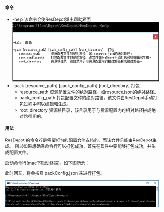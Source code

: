 
#### 命令

* -help 该命令会使ResDepot弹出帮助界面
![image](1.PNG)
* -pack [resource_path] [pack_config_path] [root_directory] 打包
    * resource_path  资源配置文件的绝对路径，如resource.json的绝对路径。
    * pack_config_path  打包配置文件的绝对路径，该文件由ResDepot手动打包过程中可以编辑和生成。
    * root_directory  资源根目录，该目录用于与资源配置内的相对路径拼成绝对路径用的。


#### 用法

ResDepot 的命令行是需要打包的配置文件支持的，而该文件只能由ResDepot生成。 所以如果想确保命令行可以打包成功，首先在软件中要能够打包成功，并生成配置文件。

启动命令行(mac下启动终端)。如下图所示：

此时回车，将会按照 packConfig.json 来进行打包。

![image](2.PNG)